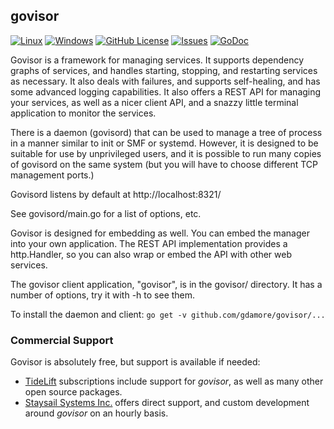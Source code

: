 ## govisor

[![Linux](https://img.shields.io/github/actions/workflow/status/gdamore/govisor/linux.yml?branch=main&logoColor=grey&logo=linux&label=)](https://github.com/gdamore/govisor/actions/workflows/linux.yml)
[![Windows](https://img.shields.io/github/actions/workflow/status/gdamore/govisor/windows.yml?branch=main&logoColor=grey&logo=windows&label=)](https://github.com/gdamore/govisor/actions/workflows/windows.yml)
[![GitHub License](https://img.shields.io/github/license/gdamore/govisor.svg)](https://github.com/gdamore/govisor/blob/master/LICENSE)
[![Issues](https://img.shields.io/github/issues/gdamore/govisor.svg)](https://github.com/gdamore/govisor/issues)
[![GoDoc](https://img.shields.io/badge/godoc-reference-blue.svg)](https://godoc.org/github.com/gdamore/govisor)

Govisor is a framework for managing services.  It supports dependency
graphs of services, and handles starting, stopping, and restarting services
as necessary.  It also deals with failures, and supports self-healing, and
has some advanced logging capabilities.  It also offers a REST API for
managing your services, as well as a nicer client API, and a snazzy little
terminal application to monitor the services.

There is a daemon (govisord) that can be used to manage a tree of process in
a manner similar to init or SMF or systemd.  However, it is designed to be
suitable for use by unprivileged users, and it is possible to run many copies
of govisord on the same system (but you will have to choose different TCP
management ports.)

Govisord listens by default at http://localhost:8321/

See govisord/main.go for a list of options, etc.

Govisor is designed for embedding as well.  You can embed the manager into
your own application.  The REST API implementation provides a http.Handler,
so you can also wrap or embed the API with other web services.

The govisor client application, "govisor", is in the govisor/ directory.
It has a number of options, try it with -h to see them.

To install the daemon and client: `go get -v github.com/gdamore/govisor/...`

### Commercial Support

Govisor is absolutely free, but support is available if needed:

- [TideLift](https://tidelift.com/) subscriptions include support for _govisor_, as well as many other open source packages.
- [Staysail Systems Inc.](mailto:info@staysail.tech) offers direct support, and custom development around _govisor_ on an hourly basis.
